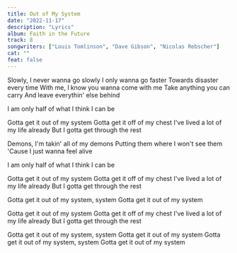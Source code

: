 ```yaml
---
title: Out of My System
date: "2022-11-17"
description: "Lyrics"
album: Faith in the Future
track: 8
songwriters: ["Louis Tomlinson", "Dave Gibson", "Nicolas Rebscher"]
cat: ""
feat: false
---
```


<p className="verse-one">
Slowly, I never wanna go slowly
I only wanna go faster
Towards disaster every time
With me, I know you wanna come with me
Take anything you can carry
And leave everythin' else behind
</p>
<p className="pre-chorus">
I am only half of what
I think I can be
</p>
<p className="chorus">
Gotta get it out of my system
Gotta get it off of my chest
I've lived a lot of my life already
But I gotta get through the rest
</p>
<p className="verse-two">
Demons, I'm takin' all of my demons
Putting them where I won't see them
'Cause I just wanna feel alive
</p>
<p className="pre-chorus">
I am only half of what
I think I can be
</p>
<p className="chorus">
Gotta get it out of my system
Gotta get it off of my chest
I've lived a lot of my life already
But I gotta get through the rest
</p>
<p className="post-chorus">
Gotta get it out of my system, system
Gotta get it out of my system
</p>
<p className="chorus">
Gotta get it out of my system
Gotta get it off of my chest
I've lived a lot of my life already
But I gotta get through the rest
</p>
<p className="post-chorus">
Gotta get it out of my system, system
Gotta get it out of my system
Gotta get it out of my system, system
Gotta get it out of my system
</p>
